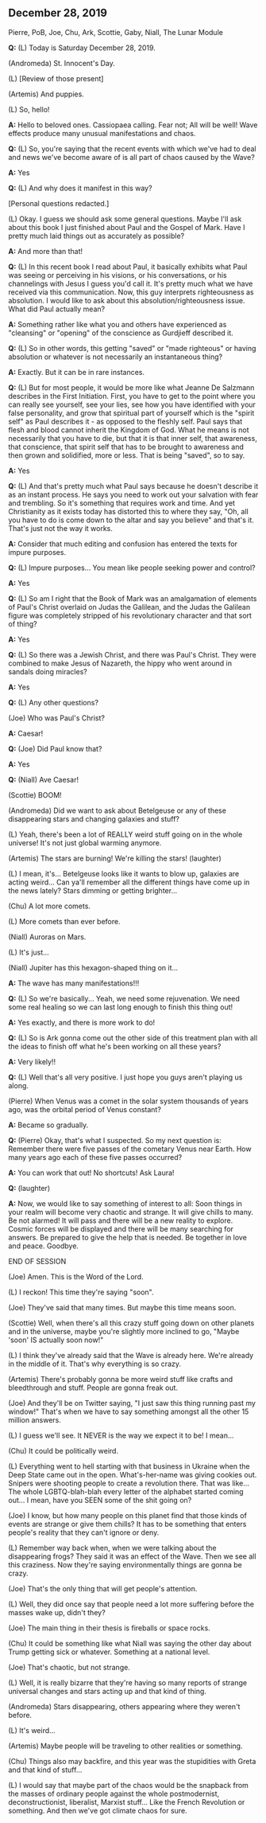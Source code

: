 ## December 28, 2019
Pierre, PoB, Joe, Chu, Ark, Scottie, Gaby, Niall, The Lunar Module

**Q:** (L) Today is Saturday December 28, 2019.

(Andromeda) St. Innocent's Day.

(L) [Review of those present]

(Artemis) And puppies.

(L) So, hello!

**A:** Hello to beloved ones. Cassiopaea calling. Fear not; All will be well! Wave effects produce many unusual manifestations and chaos.

**Q:** (L) So, you're saying that the recent events with which we've had to deal and news we've become aware of is all part of chaos caused by the Wave?

**A:** Yes

**Q:** (L) And why does it manifest in this way?

[Personal questions redacted.]

(L) Okay. I guess we should ask some general questions. Maybe I'll ask about this book I just finished about Paul and the Gospel of Mark. Have I pretty much laid things out as accurately as possible?

**A:** And more than that!

**Q:** (L) In this recent book I read about Paul, it basically exhibits what Paul was seeing or perceiving in his visions, or his conversations, or his channelings with Jesus I guess you'd call it. It's pretty much what we have received via this communication. Now, this guy interprets righteousness as absolution. I would like to ask about this absolution/righteousness issue. What did Paul actually mean?

**A:** Something rather like what you and others have experienced as "cleansing" or "opening" of the conscience as Gurdjieff described it.

**Q:** (L) So in other words, this getting "saved" or "made righteous" or having absolution or whatever is not necessarily an instantaneous thing?

**A:** Exactly. But it can be in rare instances.

**Q:** (L) But for most people, it would be more like what Jeanne De Salzmann describes in the First Initiation. First, you have to get to the point where you can really see yourself, see your lies, see how you have identified with your false personality, and grow that spiritual part of yourself which is the "spirit self" as Paul describes it - as opposed to the fleshly self. Paul says that flesh and blood cannot inherit the Kingdom of God. What he means is not necessarily that you have to die, but that it is that inner self, that awareness, that conscience, that spirit self that has to be brought to awareness and then grown and solidified, more or less. That is being "saved", so to say.

**A:** Yes

**Q:** (L) And that's pretty much what Paul says because he doesn't describe it as an instant process. He says you need to work out your salvation with fear and trembling. So it's something that requires work and time. And yet Christianity as it exists today has distorted this to where they say, "Oh, all you have to do is come down to the altar and say you believe" and that's it. That's just not the way it works.

**A:** Consider that much editing and confusion has entered the texts for impure purposes.

**Q:** (L) Impure purposes... You mean like people seeking power and control?

**A:** Yes

**Q:** (L) So am I right that the Book of Mark was an amalgamation of elements of Paul's Christ overlaid on Judas the Galilean, and the Judas the Galilean figure was completely stripped of his revolutionary character and that sort of thing?

**A:** Yes

**Q:** (L) So there was a Jewish Christ, and there was Paul's Christ. They were combined to make Jesus of Nazareth, the hippy who went around in sandals doing miracles?

**A:** Yes

**Q:** (L) Any other questions?

(Joe) Who was Paul's Christ?

**A:** Caesar!

**Q:** (Joe) Did Paul know that?

**A:** Yes

**Q:** (Niall) Ave Caesar!

(Scottie) BOOM!

(Andromeda) Did we want to ask about Betelgeuse or any of these disappearing stars and changing galaxies and stuff?

(L) Yeah, there's been a lot of REALLY weird stuff going on in the whole universe! It's not just global warming anymore.

(Artemis) The stars are burning! We're killing the stars! (laughter)

(L) I mean, it's... Betelgeuse looks like it wants to blow up, galaxies are acting weird... Can ya'll remember all the different things have come up in the news lately? Stars dimming or getting brighter...

(Chu) A lot more comets.

(L) More comets than ever before.

(Niall) Auroras on Mars.

(L) It's just...

(Niall) Jupiter has this hexagon-shaped thing on it...

**A:** The wave has many manifestations!!!

**Q:** (L) So we're basically... Yeah, we need some rejuvenation. We need some real healing so we can last long enough to finish this thing out!

**A:** Yes exactly, and there is more work to do!

**Q:** (L) So is Ark gonna come out the other side of this treatment plan with all the ideas to finish off what he's been working on all these years?

**A:** Very likely!!

**Q:** (L) Well that's all very positive. I just hope you guys aren't playing us along.

(Pierre) When Venus was a comet in the solar system thousands of years ago, was the orbital period of Venus constant?

**A:** Became so gradually.

**Q:** (Pierre) Okay, that's what I suspected. So my next question is: Remember there were five passes of the cometary Venus near Earth. How many years ago each of these five passes occurred?

**A:** You can work that out! No shortcuts! Ask Laura!

**Q:** (laughter)

**A:** Now, we would like to say something of interest to all: Soon things in your realm will become very chaotic and strange. It will give chills to many. Be not alarmed! It will pass and there will be a new reality to explore. Cosmic forces will be displayed and there will be many searching for answers. Be prepared to give the help that is needed. Be together in love and peace. Goodbye.

END OF SESSION

(Joe) Amen. This is the Word of the Lord.

(L) I reckon! This time they're saying "soon".

(Joe) They've said that many times. But maybe this time means soon.

(Scottie) Well, when there's all this crazy stuff going down on other planets and in the universe, maybe you're slightly more inclined to go, "Maybe 'soon' IS actually soon now!"

(L) I think they've already said that the Wave is already here. We're already in the middle of it. That's why everything is so crazy.

(Artemis) There's probably gonna be more weird stuff like crafts and bleedthrough and stuff. People are gonna freak out.

(Joe) And they'll be on Twitter saying, "I just saw this thing running past my window!" That's when we have to say something amongst all the other 15 million answers.

(L) I guess we'll see. It NEVER is the way we expect it to be! I mean...

(Chu) It could be politically weird.

(L) Everything went to hell starting with that business in Ukraine when the Deep State came out in the open. What's-her-name was giving cookies out. Snipers were shooting people to create a revolution there. That was like... The whole LGBTQ-blah-blah every letter of the alphabet started coming out... I mean, have you SEEN some of the shit going on?

(Joe) I know, but how many people on this planet find that those kinds of events are strange or give them chills? It has to be something that enters people's reality that they can't ignore or deny.

(L) Remember way back when, when we were talking about the disappearing frogs? They said it was an effect of the Wave. Then we see all this craziness. Now they're saying environmentally things are gonna be crazy.

(Joe) That's the only thing that will get people's attention.

(L) Well, they did once say that people need a lot more suffering before the masses wake up, didn't they?

(Joe) The main thing in their thesis is fireballs or space rocks.

(Chu) It could be something like what Niall was saying the other day about Trump getting sick or whatever. Something at a national level.

(Joe) That's chaotic, but not strange.

(L) Well, it is really bizarre that they're having so many reports of strange universal changes and stars acting up and that kind of thing.

(Andromeda) Stars disappearing, others appearing where they weren't before.

(L) It's weird...

(Artemis) Maybe people will be traveling to other realities or something.

(Chu) Things also may backfire, and this year was the stupidities with Greta and that kind of stuff...

(L) I would say that maybe part of the chaos would be the snapback from the masses of ordinary people against the whole postmodernist, deconstructionist, liberalist, Marxist stuff... Like the French Revolution or something. And then we've got climate chaos for sure.

